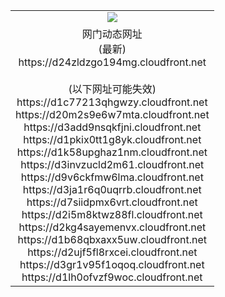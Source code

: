 ﻿<table>
  <tr></tr>
  <tr><td colspan=2 align=center><img src="https://d24zldzgo194mg.cloudfront.net/Up/oGate.jpg" /></td></tr>
  <tr><td colspan=2 align=center>网门动态网址<br/>(最新)
<br>https://d24zldzgo194mg.cloudfront.net
<br/><br/>(以下网址可能失效)
<br>https://d1c77213qhgwzy.cloudfront.net
<br>https://d20m2s9e6w7mta.cloudfront.net
<br>https://d3add9nsqkfjni.cloudfront.net
<br>https://d1pkix0tt1g8yk.cloudfront.net
<br>https://d1k58upghaz1nm.cloudfront.net
<br>https://d3invzucld2m61.cloudfront.net
<br>https://d9v6ckfmw6lma.cloudfront.net
<br>https://d3ja1r6q0uqrrb.cloudfront.net
<br>https://d7siidpmx6vrt.cloudfront.net
<br>https://d2i5m8ktwz88fl.cloudfront.net
<br>https://d2kg4sayemenvx.cloudfront.net
<br>https://d1b68qbxaxx5uw.cloudfront.net
<br>https://d2ujf5fl8rxcei.cloudfront.net
<br>https://d3gr1v95f1oqoq.cloudfront.net
<br>https://d1lh0ofvzf9woc.cloudfront.net
    </td>
  </tr>
</table>
